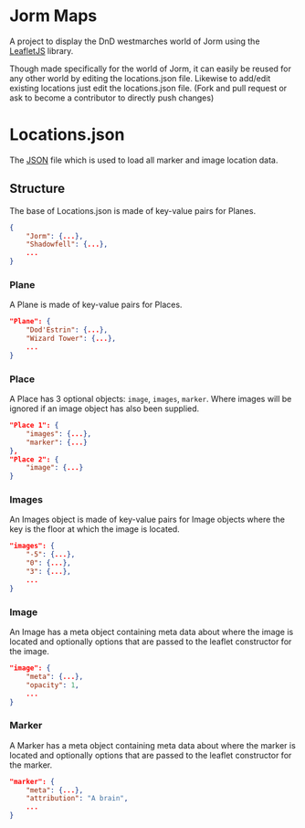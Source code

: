 # Jorm Maps
A project to display the DnD westmarches world of Jorm using the [LeafletJS](https://leafletjs.com/) library.

Though made specifically for the world of Jorm, it can easily be reused for any other world by editing the locations.json file. Likewise to add/edit existing locations just edit the locations.json file. (Fork and pull request or ask to become a contributor to directly push changes)

# Locations.json
The [JSON](https://www.json.org/json-en.html) file which is used to load all marker and image location data.

## Structure
The base of Locations.json is made of key-value pairs for Planes.
```JSON
{
	"Jorm": {...},
	"Shadowfell": {...},
	...
}
```

### Plane
A Plane is made of key-value pairs for Places.
```JSON
"Plane": {
	"Dod'Estrin": {...},
	"Wizard Tower": {...},
	...
}
```

### Place
A Place has 3 optional objects: `image`, `images`, `marker`. Where images will be ignored if an image object has also been supplied.
```JSON
"Place 1": {
	"images": {...},
	"marker": {...}
},
"Place 2": {
	"image": {...}
}
```

### Images
An Images object is made of key-value pairs for Image objects where the key is the floor at which the image is located.
```JSON
"images": {
	"-5": {...},
	"0": {...},
	"3": {...},
	...
}
```

### Image
An Image has a meta object containing meta data about where the image is located and optionally options that are passed to the leaflet constructor for the image.
```JSON
"image": {
	"meta": {...},
	"opacity": 1,
	...
}
```

### Marker
A Marker has a meta object containing meta data about where the marker is located and optionally options that are passed to the leaflet constructor for the marker.
```JSON
"marker": {
	"meta": {...},
	"attribution": "A brain",
	...
}
